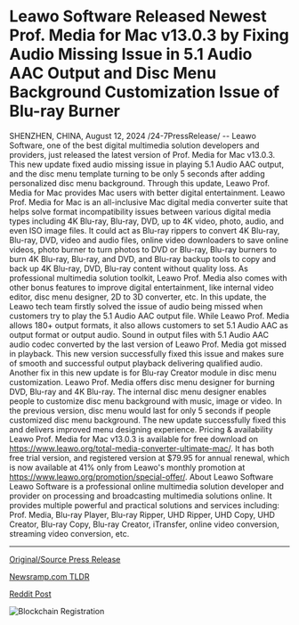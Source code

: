 # Leawo Software Released Newest Prof. Media for Mac v13.0.3 by Fixing Audio Missing Issue in 5.1 Audio AAC Output and Disc Menu Background Customization Issue of Blu-ray Burner

SHENZHEN, CHINA, August 12, 2024 /24-7PressRelease/ -- Leawo Software, one of the best digital multimedia solution developers and providers, just released the latest version of Prof. Media for Mac v13.0.3. This new update fixed audio missing issue in playing 5.1 Audio AAC output, and the disc menu template turning to be only 5 seconds after adding personalized disc menu background. Through this update, Leawo Prof. Media for Mac provides Mac users with better digital entertainment.   Leawo Prof. Media for Mac is an all-inclusive Mac digital media converter suite that helps solve format incompatibility issues between various digital media types including 4K Blu-ray, Blu-ray, DVD, up to 4K video, photo, audio, and even ISO image files. It could act as Blu-ray rippers to convert 4K Blu-ray, Blu-ray, DVD, video and audio files, online video downloaders to save online videos, photo burner to turn photos to DVD or Blu-ray, Blu-ray burners to burn 4K Blu-ray, Blu-ray, and DVD, and Blu-ray backup tools to copy and back up 4K Blu-ray, DVD, Blu-ray content without quality loss. As professional multimedia solution toolkit, Leawo Prof. Media also comes with other bonus features to improve digital entertainment, like internal video editor, disc menu designer, 2D to 3D converter, etc.   In this update, the Leawo tech team firstly solved the issue of audio being missed when customers try to play the 5.1 Audio AAC output file. While Leawo Prof. Media allows 180+ output formats, it also allows customers to set 5.1 Audio AAC as output format or output audio. Sound in output files with 5.1 Audio AAC audio codec converted by the last version of Leawo Prof. Media got missed in playback. This new version successfully fixed this issue and makes sure of smooth and successful output playback delivering qualified audio.   Another fix in this new update is for Blu-ray Creator module in disc menu customization. Leawo Prof. Media offers disc menu designer for burning DVD, Blu-ray and 4K Blu-ray. The internal disc menu designer enables people to customize disc menu background with music, image or video. In the previous version, disc menu would last for only 5 seconds if people customized disc menu background. The new update successfully fixed this and delivers improved menu designing experience.   Pricing & availability Leawo Prof. Media for Mac v13.0.3 is available for free download on https://www.leawo.org/total-media-converter-ultimate-mac/. It has both free trial version, and registered version at $79.95 for annual renewal, which is now available at 41% only from Leawo's monthly promotion at https://www.leawo.org/promotion/special-offer/.  About Leawo Software Leawo Software is a professional online multimedia solution developer and provider on processing and broadcasting multimedia solutions online. It provides multiple powerful and practical solutions and services including: Prof. Media, Blu-ray Player, Blu-ray Ripper, UHD Ripper, UHD Copy, UHD Creator, Blu-ray Copy, Blu-ray Creator, iTransfer, online video conversion, streaming video conversion, etc. 

---

[Original/Source Press Release](https://www.24-7pressrelease.com/press-release/513317/leawo-software-released-newest-prof-media-for-mac-v1303-by-fixing-audio-missing-issue-in-51-audio-aac-output-and-disc-menu-background-customization-issue-of-blu-ray-burner)
                    

[Newsramp.com TLDR](None) 



[Reddit Post](https://www.reddit.com/r/Business_NewsRamp/comments/1eq7akm/leawo_software_releases_prof_media_for_mac_v1303/) 



![Blockchain Registration](https://cdn.newsramp.app/24-7PressRelease/qrcode/248/12/filoOGCo.webp)